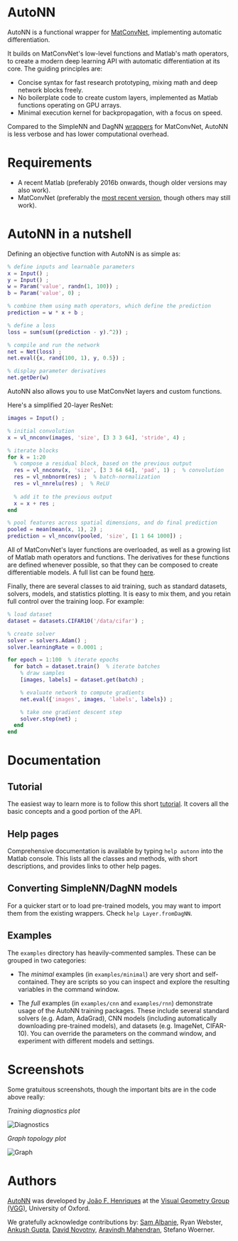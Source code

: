 
# AutoNN #
AutoNN is a functional wrapper for [MatConvNet](http://www.vlfeat.org/matconvnet/), implementing automatic differentiation.

It builds on MatConvNet's low-level functions and Matlab's math operators, to create a modern deep learning API with automatic differentiation at its core. The guiding principles are:

- Concise syntax for fast research prototyping, mixing math and deep network blocks freely.
- No boilerplate code to create custom layers, implemented as Matlab functions operating on GPU arrays.
- Minimal execution kernel for backpropagation, with a focus on speed.

Compared to the SimpleNN and DagNN [wrappers](http://www.vlfeat.org/matconvnet/wrappers/) for MatConvNet, AutoNN is less verbose and has lower computational overhead.


# Requirements #

* A recent Matlab (preferably 2016b onwards, though older versions may also work).
* MatConvNet (preferably the [most recent version](https://github.com/vlfeat/matconvnet), though others may still work).


# AutoNN in a nutshell #

Defining an objective function with AutoNN is as simple as:

```Matlab
% define inputs and learnable parameters
x = Input() ;
y = Input() ;
w = Param('value', randn(1, 100)) ;
b = Param('value', 0) ;

% combine them using math operators, which define the prediction
prediction = w * x + b ;

% define a loss
loss = sum(sum((prediction - y).^2)) ;

% compile and run the network
net = Net(loss) ;
net.eval({x, rand(100, 1), y, 0.5}) ;

% display parameter derivatives
net.getDer(w)
```

AutoNN also allows you to use MatConvNet layers and custom functions.

Here's a simplified 20-layer ResNet:

```Matlab
images = Input() ;

% initial convolution
x = vl_nnconv(images, 'size', [3 3 3 64], 'stride', 4) ;

% iterate blocks
for k = 1:20
  % compose a residual block, based on the previous output
  res = vl_nnconv(x, 'size', [3 3 64 64], 'pad', 1) ;  % convolution
  res = vl_nnbnorm(res) ;  % batch-normalization
  res = vl_nnrelu(res) ;  % ReLU
  
  % add it to the previous output
  x = x + res ;
end

% pool features across spatial dimensions, and do final prediction
pooled = mean(mean(x, 1), 2) ;
prediction = vl_nnconv(pooled, 'size', [1 1 64 1000]) ;
```

All of MatConvNet's layer functions are overloaded, as well as a growing list of Matlab math operators and functions. The derivatives for these functions are defined whenever possible, so that they can be composed to create differentiable models. A full list can be found [here](doc/methods.txt).

Finally, there are several classes to aid training, such as standard datasets, solvers, models, and statistics plotting. It is easy to mix them, and you retain full control over the training loop. For example:

```Matlab
% load dataset
dataset = datasets.CIFAR10('/data/cifar') ;

% create solver
solver = solvers.Adam() ;
solver.learningRate = 0.0001 ;

for epoch = 1:100  % iterate epochs
  for batch = dataset.train()  % iterate batches
    % draw samples
    [images, labels] = dataset.get(batch) ;

    % evaluate network to compute gradients
    net.eval({'images', images, 'labels', labels}) ;

    % take one gradient descent step
    solver.step(net) ;
  end
end
```

# Documentation #

## Tutorial ##

The easiest way to learn more is to follow this short [tutorial](doc/TUTORIAL.md). It covers all the basic concepts and a good portion of the API.


## Help pages ##

Comprehensive documentation is available by typing `help autonn` into the Matlab console. This lists all the classes and methods, with short descriptions, and provides links to other help pages.


## Converting SimpleNN/DagNN models ##

For a quicker start or to load pre-trained models, you may want to import them from the existing wrappers. Check `help Layer.fromDagNN`.


## Examples ##

The `examples` directory has heavily-commented samples. These can be grouped in two categories:

- The *minimal* examples (in `examples/minimal`) are very short and self-contained. They are scripts so you can inspect and explore the resulting variables in the command window.

- The *full* examples (in `examples/cnn` and `examples/rnn`) demonstrate usage of the AutoNN training packages. These include several standard solvers (e.g. Adam, AdaGrad), CNN models (including automatically downloading pre-trained models), and datasets (e.g. ImageNet, CIFAR-10). You can override the parameters on the command window, and experiment with different models and settings.


# Screenshots #

Some gratuitous screenshots, though the important bits are in the code above really:

*Training diagnostics plot*

![Diagnostics](doc/diagnostics.png)

*Graph topology plot*

![Graph](doc/graph.png)


# Authors #

[AutoNN](https://en.wikipedia.org/wiki/Auton) was developed by [João F. Henriques](http://www.robots.ox.ac.uk/~joao/) at the [Visual Geometry Group (VGG)](http://www.robots.ox.ac.uk/~vgg/), University of Oxford.

We gratefully acknowledge contributions by: [Sam Albanie](http://www.robots.ox.ac.uk/~albanie/), Ryan Webster, [Ankush Gupta](http://www.robots.ox.ac.uk/~ankush/), [David Novotny](http://www.robots.ox.ac.uk/~david/), [Aravindh Mahendran](http://users.ox.ac.uk/~newc4521/index.html), Stefano Woerner.

